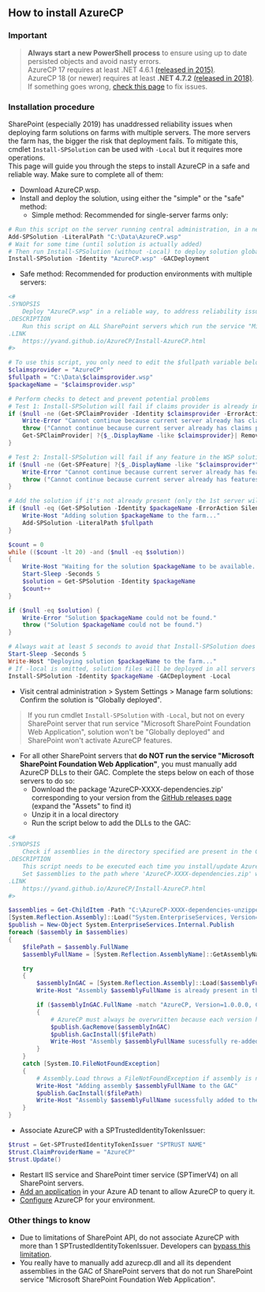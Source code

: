 ## How to install AzureCP

### Important

> **Always start a new PowerShell process** to ensure using up to date persisted objects and avoid nasty errors.  
> AzureCP 17 requires at least .NET 4.6.1 [(released in 2015)](https://docs.microsoft.com/en-us/lifecycle/products/microsoft-net-framework-461).  
> AzureCP 18 (or newer) requires at least **.NET 4.7.2** [(released in 2018)](https://docs.microsoft.com/en-us/lifecycle/products/microsoft-net-framework-472).  
> If something goes wrong, [check this page](Fix-setup-issues.html) to fix issues.  

### Installation procedure

SharePoint (especially 2019) has unaddressed reliability issues when deploying farm solutions on farms with multiple servers. The more servers the farm has, the bigger the risk that deployment fails. To mitigate this, cmdlet `Install-SPSolution` can be used with `-Local` but it requires more operations.  
This page will guide you through the steps to install AzureCP in a safe and reliable way. Make sure to complete all of them:

- Download AzureCP.wsp.
- Install and deploy the solution, using either the "simple" or the "safe" method:
  - Simple method: Recommended for single-server farms only:

```powershell
# Run this script on the server running central administration, in a new PowerShell process
Add-SPSolution -LiteralPath "C:\Data\AzureCP.wsp"
# Wait for some time (until solution is actually added)
# Then run Install-SPSolution (without -Local) to deploy solution globally (on all servers that run service "Microsoft SharePoint Foundation Web Application"):
Install-SPSolution -Identity "AzureCP.wsp" -GACDeployment
```

  - Safe method: Recommended for production environments with multiple servers:

```powershell
<#
.SYNOPSIS
    Deploy "AzureCP.wsp" in a reliable way, to address reliability issues that may occur when deploying solutions in SharePoint (especially 2019) (and especially if there are many servers):
.DESCRIPTION
    Run this script on ALL SharePoint servers which run the service "Microsoft SharePoint Foundation Web Application", sequentially (not in parallel), starting with the one running central administration (even if it does not run the service):
.LINK
    https://yvand.github.io/AzureCP/Install-AzureCP.html
#>

# To use this script, you only need to edit the $fullpath variable below
$claimsprovider = "AzureCP"
$fullpath = "C:\Data\$claimsprovider.wsp"
$packageName = "$claimsprovider.wsp"

# Perform checks to detect and prevent potential problems
# Test 1: Install-SPSolution will fail if claims provider is already installed on the current server
if ($null -ne (Get-SPClaimProvider -Identity $claimsprovider -ErrorAction SilentlyContinue)) {
    Write-Error "Cannot continue because current server already has claims provider $claimsprovider, which will cause an error when running Install-SPSolution."
    throw ("Cannot continue because current server already has claims provider $claimsprovider, which will cause an error when running Install-SPSolution.")
    Get-SPClaimProvider| ?{$_.DisplayName -like $claimsprovider}| Remove-SPClaimProvider
}

# Test 2: Install-SPSolution will fail if any feature in the WSP solution is already installed on the current server
if ($null -ne (Get-SPFeature| ?{$_.DisplayName -like "$claimsprovider*"})) {
    Write-Error "Cannot continue because current server already has features of $claimsprovider, Visit https://yvand.github.io/AzureCP/Fix-setup-issues.html to fix this."
    throw ("Cannot continue because current server already has features of $claimsprovider, Visit https://yvand.github.io/AzureCP/Fix-setup-issues.html to fix this.")
}

# Add the solution if it's not already present (only the 1st server will do it)
if ($null -eq (Get-SPSolution -Identity $packageName -ErrorAction SilentlyContinue)) {
    Write-Host "Adding solution $packageName to the farm..."
    Add-SPSolution -LiteralPath $fullpath
}

$count = 0
while (($count -lt 20) -and ($null -eq $solution))
{
    Write-Host "Waiting for the solution $packageName to be available..."
    Start-Sleep -Seconds 5
    $solution = Get-SPSolution -Identity $packageName
    $count++
}

if ($null -eq $solution) {
    Write-Error "Solution $packageName could not be found."
    throw ("Solution $packageName could not be found.")
}

# Always wait at least 5 seconds to avoid that Install-SPSolution does not actually trigger deployment
Start-Sleep -Seconds 5
Write-Host "Deploying solution $packageName to the farm..."
# If -local is omitted, solution files will be deployed in all servers that run service "Microsoft SharePoint Foundation Web Application", but it may fail due to reliability issues in SharePoint
Install-SPSolution -Identity $packageName -GACDeployment -Local
```

- Visit central administration > System Settings > Manage farm solutions: Confirm the solution is "Globally deployed".

> If you run cmdlet `Install-SPSolution` with `-Local`, but not on every SharePoint server that run service "Microsoft SharePoint Foundation Web Application", solution won't be "Globally deployed" and SharePoint won't activate AzureCP features.

- For all other SharePoint servers that **do NOT run the service "Microsoft SharePoint Foundation Web Application"**, you must manually add AzureCP DLLs to their GAC. Complete the steps below on each of those servers to do so:
  - Download the package 'AzureCP-XXXX-dependencies.zip' corresponding to your version from the [GitHub releases page](https://github.com/Yvand/AzureCP/releases) (expand the "Assets" to find it)
  - Unzip it in a local directory
  - Run the script below to add the DLLs to the GAC:

```powershell
<#
.SYNOPSIS
    Check if assemblies in the directory specified are present in the GAC, and add them if not.
.DESCRIPTION
    This script needs to be executed each time you install/update AzureCP, on all SharePoint servers that do not run SharePoint service “Microsoft SharePoint Foundation Web Application”.
    Set $assemblies to the path where 'AzureCP-XXXX-dependencies.zip' was unzipped
.LINK
    https://yvand.github.io/AzureCP/Install-AzureCP.html
#>

$assemblies = Get-ChildItem -Path "C:\AzureCP-XXXX-dependencies-unzipped\*.dll"
[System.Reflection.Assembly]::Load("System.EnterpriseServices, Version=4.0.0.0, Culture=neutral, PublicKeyToken=b03f5f7f11d50a3a")
$publish = New-Object System.EnterpriseServices.Internal.Publish
foreach ($assembly in $assemblies)
{
    $filePath = $assembly.FullName
    $assemblyFullName = [System.Reflection.AssemblyName]::GetAssemblyName($filePath).FullName

    try
    {
        $assemblyInGAC = [System.Reflection.Assembly]::Load($assemblyFullName)
        Write-Host "Assembly $assemblyFullName is already present in the GAC"

        if ($assemblyInGAC.FullName -match "AzureCP, Version=1.0.0.0, Culture=neutral, PublicKeyToken=65dc6b5903b51636")
        {
            # AzureCP must always be overwritten because each version has the same full name
            $publish.GacRemove($assemblyInGAC)
            $publish.GacInstall($filePath)
            Write-Host "Assembly $assemblyFullName sucessfully re-added to the GAC" -ForegroundColor Green
        }
    }
    catch [System.IO.FileNotFoundException] 
    {
        # Assembly.Load throws a FileNotFoundException if assembly is not found in the GAC: https://docs.microsoft.com/en-us/dotnet/api/system.io.filenotfoundexception?view=netframework-4.8
        Write-Host "Adding assembly $assemblyFullName to the GAC"
        $publish.GacInstall($filePath)
        Write-Host "Assembly $assemblyFullName sucessfully added to the GAC" -ForegroundColor Green
    }
}
```

- Associate AzureCP with a SPTrustedIdentityTokenIssuer:

```powershell
$trust = Get-SPTrustedIdentityTokenIssuer "SPTRUST NAME"
$trust.ClaimProviderName = "AzureCP"
$trust.Update()
```

- Restart IIS service and SharePoint timer service (SPTimerV4) on all SharePoint servers.
- [Add an application](Register-App-In-AAD.html) in your Azure AD tenant to allow AzureCP to query it.
- [Configure](Configure-AzureCP.html) AzureCP for your environment.

### Other things to know

- Due to limitations of SharePoint API, do not associate AzureCP with more than 1 SPTrustedIdentityTokenIssuer. Developers can [bypass this limitation](For-Developers.html).
- You really have to manually add azurecp.dll and all its dependent assemblies in the GAC of SharePoint servers that do not run SharePoint service "Microsoft SharePoint Foundation Web Application".
